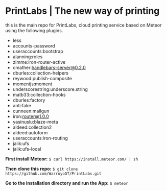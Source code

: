 # PrintLabs | The new way of printing
this is the main repo for PrintLabs, cloud printing service based on Meteor using the following plugins.

- less
- accounts-password
- useraccounts:bootstrap
- alanning:roles
- zimme:iron-router-active
- cmather:handlebars-server@0.2.0
- dburles:collection-helpers
- reywood:publish-composite
- momentjs:moment
- underscorestring:underscore.string
- matb33:collection-hooks
- dburles:factory
- anti:fake
- cunneen:mailgun
- iron:router@1.0.0
- yasinuslu:blaze-meta
- aldeed:collection2
- aldeed:autoform
- useraccounts:iron-routing
- jalik:ufs
- jalik:ufs-local


**First install Meteor:**
``$ curl https://install.meteor.com/ | sh``

**Then clone this repo:**
``$ git clone https://github.com/WarroyoGT/PrintLabs.git``

**Go to the installation directory and run the App:**
``$ meteor``
